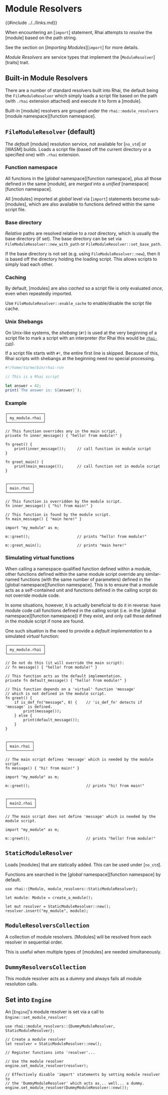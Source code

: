 Module Resolvers
================

{{#include ../../links.md}}

When encountering an [`import`] statement, Rhai attempts to _resolve_ the [module] based on the path string.

See the section on [_Importing Modules_][`import`] for more details.

_Module Resolvers_ are service types that implement the [`ModuleResolver`][traits] trait.


Built-in Module Resolvers
------------------------

There are a number of standard resolvers built into Rhai, the default being the `FileModuleResolver`
which simply loads a script file based on the path (with `.rhai` extension attached)
and execute it to form a [module].

Built-in [module] resolvers are grouped under the `rhai::module_resolvers`
[module namespace][function namespace].


`FileModuleResolver` (default)
-----------------------------

The _default_ [module] resolution service, not available for [`no_std`] or [WASM] builds.
Loads a script file (based off the current directory or a specified one) with `.rhai` extension.

### Function namespace

All functions in the [_global_ namespace][function namespace], plus all those defined in the same
[module], are _merged_ into a _unified_ [namespace][function namespace].

All [modules] imported at _global_ level via [`import`] statements become sub-[modules],
which are also available to functions defined within the same script file.

### Base directory

_Relative_ paths are resolved relative to a _root_ directory, which is usually the base directory (if set).
The base directory can be set via `FileModuleResolver::new_with_path` or `FileModuleResolver::set_base_path`.

If the base directory is not set (e.g. using `FileModuleResolver::new`), then it is based off the
directory holding the loading script. This allows scripts to simply load each other.

### Caching

By default, [modules] are also _cached_ so a script file is only evaluated _once_, even when
repeatedly imported.

Use `FileModuleResolver::enable_cache` to enable/disable the script file cache.

### Unix Shebangs

On Unix-like systems, the _shebang_ (`#!`) is used at the very beginning of a script file to mark a
script with an interpreter (for Rhai this would be [`rhai-run`]({{rootUrl}}/start/bin.md)).

If a script file starts with `#!`, the entire first line is skipped.
Because of this, Rhai scripts with shebangs at the beginning need no special processing.

```js
#!/home/to/me/bin/rhai-run

// This is a Rhai script

let answer = 42;
print(`The answer is: ${answer}`);
```

### Example

```rust,no_run
┌────────────────┐
│ my_module.rhai │
└────────────────┘

// This function overrides any in the main script.
private fn inner_message() { "hello! from module!" }

fn greet() {
    print(inner_message());     // call function in module script
}

fn greet_main() {
    print(main_message());      // call function not in module script
}


┌───────────┐
│ main.rhai │
└───────────┘

// This function is overridden by the module script.
fn inner_message() { "hi! from main!" }

// This function is found by the module script.
fn main_message() { "main here!" }

import "my_module" as m;

m::greet();                     // prints "hello! from module!"

m::greet_main();                // prints "main here!"
```

### Simulating virtual functions

When calling a namespace-qualified function defined within a module, other functions defined within
the same module script override any similar-named functions (with the same number of parameters)
defined in the [global namespace][function namespace].  This is to ensure that a module acts as a
self-contained unit and functions defined in the calling script do not override module code.

In some situations, however, it is actually beneficial to do it in reverse: have module code call
functions defined in the calling script (i.e. in the [global namespace][function namespace]) if they
exist, and only call those defined in the module script if none are found.

One such situation is the need to provide a _default implementation_ to a simulated _virtual_ function:

```rust,no_run
┌────────────────┐
│ my_module.rhai │
└────────────────┘

// Do not do this (it will override the main script):
// fn message() { "hello! from module!" }

// This function acts as the default implementation.
private fn default_message() { "hello! from module!" }

// This function depends on a 'virtual' function 'message'
// which is not defined in the module script.
fn greet() {
    if is_def_fn("message", 0) {    // 'is_def_fn' detects if 'message' is defined.
        print(message());
    } else {
        print(default_message());
    }
}


┌───────────┐
│ main.rhai │
└───────────┘

// The main script defines 'message' which is needed by the module script.
fn message() { "hi! from main!" }

import "my_module" as m;

m::greet();                         // prints "hi! from main!"


┌────────────┐
│ main2.rhai │
└────────────┘

// The main script does not define 'message' which is needed by the module script.

import "my_module" as m;

m::greet();                         // prints "hello! from module!"
```


`StaticModuleResolver`
---------------------

Loads [modules] that are statically added. This can be used under [`no_std`].

Functions are searched in the [_global_ namespace][function namespace] by default.

```rust,no_run
use rhai::{Module, module_resolvers::StaticModuleResolver};

let module: Module = create_a_module();

let mut resolver = StaticModuleResolver::new();
resolver.insert("my_module", module);
```


`ModuleResolversCollection`
--------------------------

A collection of module resolvers. [Modules] will be resolved from each resolver in sequential order.

This is useful when multiple types of [modules] are needed simultaneously.


`DummyResolversCollection`
-------------------------

This module resolver acts as a _dummy_ and always fails all module resolution calls.


Set into `Engine`
-----------------

An [`Engine`]'s module resolver is set via a call to `Engine::set_module_resolver`:

```rust,no_run
use rhai::module_resolvers::{DummyModuleResolver, StaticModuleResolver};

// Create a module resolver
let resolver = StaticModuleResolver::new();

// Register functions into 'resolver'...

// Use the module resolver
engine.set_module_resolver(resolver);

// Effectively disable 'import' statements by setting module resolver to
// the 'DummyModuleResolver' which acts as... well... a dummy.
engine.set_module_resolver(DummyModuleResolver::new());
```
